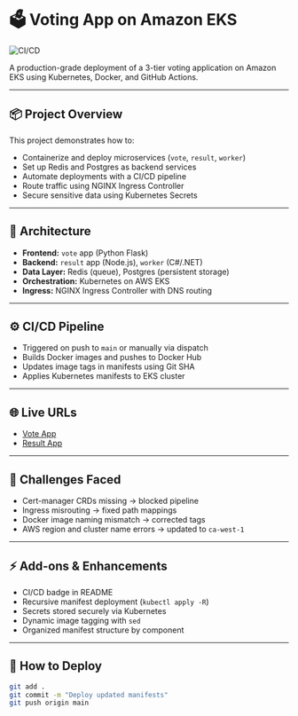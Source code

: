 # 🗳️ Voting App on Amazon EKS

![CI/CD](https://github.com/sunil-zishan/voting-app-on-eks/actions/workflows/ci-cd.yml/badge.svg?branch=main)

A production-grade deployment of a 3-tier voting application on Amazon EKS using Kubernetes, Docker, and GitHub Actions.

---

## 📦 Project Overview

This project demonstrates how to:
- Containerize and deploy microservices (`vote`, `result`, `worker`)
- Set up Redis and Postgres as backend services
- Automate deployments with a CI/CD pipeline
- Route traffic using NGINX Ingress Controller
- Secure sensitive data using Kubernetes Secrets

---

## 🧱 Architecture

- **Frontend:** `vote` app (Python Flask)
- **Backend:** `result` app (Node.js), `worker` (C#/.NET)
- **Data Layer:** Redis (queue), Postgres (persistent storage)
- **Orchestration:** Kubernetes on AWS EKS
- **Ingress:** NGINX Ingress Controller with DNS routing

---

## ⚙️ CI/CD Pipeline

- Triggered on push to `main` or manually via dispatch
- Builds Docker images and pushes to Docker Hub
- Updates image tags in manifests using Git SHA
- Applies Kubernetes manifests to EKS cluster

---

## 🌐 Live URLs

- [Vote App](http://vote.sunilzishan.com)
- [Result App](http://result.sunilzishan.com)

---

## 🧠 Challenges Faced

- Cert-manager CRDs missing → blocked pipeline
- Ingress misrouting → fixed path mappings
- Docker image naming mismatch → corrected tags
- AWS region and cluster name errors → updated to `ca-west-1`

---

## ⚡️ Add-ons & Enhancements

- CI/CD badge in README
- Recursive manifest deployment (`kubectl apply -R`)
- Secrets stored securely via Kubernetes
- Dynamic image tagging with `sed`
- Organized manifest structure by component

---

## 🚀 How to Deploy

```bash
git add .
git commit -m "Deploy updated manifests"
git push origin main
